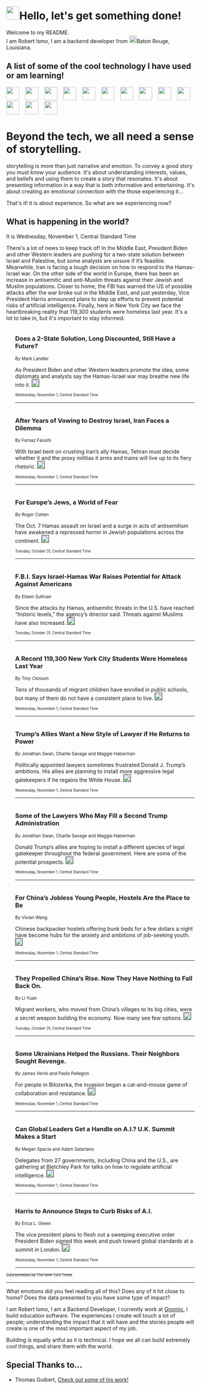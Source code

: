 <h1><img src="https://emojis.slackmojis.com/emojis/images/1643514375/3493/hot-coffee.gif?1643514375" width="35"/>Hello, let's get something done!</h1>

<p>Welcome to my README.<br/>
I am Robert Ismo, I am a backend developer from <img src="https://emojis.slackmojis.com/emojis/images/1638395689/50435/moulin_rouge.png?1638395689" width="20"/>Baton Rouge, Louisiana.</p>
<h2>A list of some of the cool technology I have used or am learning!</h2>
<p>
<img src="https://emojis.slackmojis.com/emojis/images/1643516091/21142/meow_bongotap.gif?1643516091" width="35" alt="">
<img src="https://img.shields.io/badge/Favorite%20Frontend%20Framework-SvelteKit-f83903" alt="">
<img src="https://img.shields.io/badge/Second%20Favorite-Vue-40b581" alt="">
<img src="https://img.shields.io/badge/Most%20Used%20Runtime-Nodejs-78b061" alt="">
<img src="https://emojis.slackmojis.com/emojis/images/1643517416/34482/fire.gif?1643517416" width="35" alt="">
<img src="https://img.shields.io/badge/Javascript%20But%20Better-Typescript-0078ca" alt="">
<img src="https://img.shields.io/badge/Favorite%20Language-Elixir-3e244d" alt="">
<img src="https://img.shields.io/badge/Containerize%20Everything-Docker-6ac9ef" alt="">
<img src="https://emojis.slackmojis.com/emojis/images/1643514596/5999/meow_party.gif?1643514596" width="35" alt="">
<img src="https://img.shields.io/badge/API%20Love%20Language-Graphql-de32a5" alt="">
<img src="https://img.shields.io/badge/Our%20Favorite%20Version%20Controller-Git-e94f33" alt="">
<img src="https://img.shields.io/badge/Favorite%20Database-Redis-d42d1d" alt="">
<img src="https://emojis.slackmojis.com/emojis/images/1643514559/5584/deployparrot.gif?1643514559" width="35" alt="">
<img src="https://img.shields.io/badge/Container%20Interstate-RabbitMQ-f66200" alt="">
<img src="https://img.shields.io/badge/Gotta%20Learn-Kubernetes-316adf" alt="">
<img src="https://img.shields.io/badge/Really%20Mature%20Now-WASM-654fef" alt="">
<img src="https://emojis.slackmojis.com/emojis/images/1666642497/61942/dance_vibe.gif?1666642497" width="35" alt="">
<img src="https://img.shields.io/badge/For%20My%20M1-ARM64-657d96" alt="">
<img src="https://img.shields.io/badge/Loving%20This%20So%20Much-TailwindCSS-17bcb5" alt="">
<img src="https://img.shields.io/badge/Cool%20Build%20Tool-Vite-f9cb24" alt="">
<img src="https://emojis.slackmojis.com/emojis/images/1669231376/62819/working-on-it.gif?1669231376" width="35" alt="">
<img src="https://img.shields.io/badge/Fun%20and%20Easy%20Database-MongoDB-5f8c49" alt="">
<img src="https://img.shields.io/badge/JS%20Life%20Support-NPM-c73737" alt="">
<img src="https://img.shields.io/badge/I%20Liked%20It-DynamoDB-0073b9" alt="">
<img src="https://emojis.slackmojis.com/emojis/images/1643514045/46/question.gif?1643514045" width="35" alt="">
<img src="https://img.shields.io/badge/cool-React-60d6f9" alt="">
<img src="https://img.shields.io/badge/Future%20Big%20Project-Lambda-f37e00" alt="">
<img src="https://img.shields.io/badge/NPM%20But%20Better-PNPM-f1aa07" alt="">
<img src="https://emojis.slackmojis.com/emojis/images/1643514943/9662/fbwow.gif?1643514943" width="35" alt="">
<img src="https://img.shields.io/badge/First%20Language-C-662079" alt="">
<img src="https://img.shields.io/badge/Where%20I%20Deploy%20Frontend-Vercel-000000" alt="">
<img src="https://img.shields.io/badge/Who%20Does%20not%20Want%20an%20App-Swift-f9492a" alt="">
<img src="https://emojis.slackmojis.com/emojis/images/1643514058/151/javascript.png?1643514058" width="35" alt="">
<img src="https://img.shields.io/badge/cool-Python-fbd542" alt="">
<img src="https://img.shields.io/badge/Favorite%20Something-Stripe-656cdc" alt="">
<img src="https://img.shields.io/badge/Of%20Course-HTML5-ed6327" alt="">
<img src="https://emojis.slackmojis.com/emojis/images/1660415405/60731/bomb.gif?1660415405" width="35" alt="">
<img src="https://img.shields.io/badge/hate-CSS-2964ec" alt="">
<img src="https://img.shields.io/badge/Learning-CircleCI-141215" alt="">
<img src="https://img.shields.io/badge/Learning-Rust-fbbb3b" alt="">
<img src="https://emojis.slackmojis.com/emojis/images/1660415397/60712/writing-hand.gif?1660415397" width="35" alt="">
<img src="https://img.shields.io/badge/Dev%20Browser%20of%20Choice-Firefox-cc4e26" alt="">
<img src="https://img.shields.io/badge/Recoverying%20From%20Windows-UNIX-1781e3" alt="">
<img src="https://img.shields.io/badge/LOVE-LogSeq-90c1c2" alt="">
<img src="https://emojis.slackmojis.com/emojis/images/1643514066/223/kirby.gif?1643514066" width="35" alt="">
<img src="https://img.shields.io/badge/Daily%20Driver-MacOS-e6e6e8" alt="">
<img src="https://img.shields.io/badge/Git%20Server-Github-000000" alt="">
<img src="https://img.shields.io/badge/enjoyable-EC2-f17428" alt="">
<img src="https://emojis.slackmojis.com/emojis/images/1643514239/2069/excited.gif?1643514239" width="35" alt="">
</p>
<h1>Beyond the tech, we all need a sense of storytelling.</h1>
<p>storytelling is more than just narrative and emotion. To convey a good story you must know your audience. It's about understanding interests, values, and beliefs and using them to create a story that resonates. It's about presenting information in a way that is both informative and entertaining. It's about creating an emotional connection with the those experiencing it...</p>
<p>That's it! it is about experience. So what are we experiencing now?</p>
<h2>What is happening in the world?</h2>
<p>It is Wednesday, November 1, Central Standard Time</p>
<p>
There&#39;s a lot of news to keep track of! In the Middle East, President Biden and other Western leaders are pushing for a two-state solution between Israel and Palestine, but some analysts are unsure if it’s feasible. Meanwhile, Iran is facing a tough decision on how to respond to the Hamas-Israel war. On the other side of the world in Europe, there has been an increase in antisemitic and anti-Muslim threats against their Jewish and Muslim populations. Closer to home, the FBI has warned the US of possible attacks after the war broke out in the Middle East, and just yesterday, Vice President Harris announced plans to step up efforts to prevent potential risks of artificial intelligence. Finally, here in New York City we face the heartbreaking reality that 119,300 students were homeless last year. It&#39;s a lot to take in, but it&#39;s important to stay informed.</p>
<ol>
<img src="https://img.shields.io/badge/-world-blue" alt="">
<h3>Does a 2-State Solution, Long Discounted, Still Have a Future?</h3>
<sub>By Mark Landler</sub>
<p>As President Biden and other Western leaders promote the idea, some diplomats and analysts say the Hamas-Israel war may breathe new life into it.  <a href=""><img src="https://developer.nytimes.com/files/poweredby_nytimes_30b.png?v=1583354208352" height="20"></a></p>
<sub><sub>Wednesday, November 1, Central Standard Time</sub></sub>
<hr/>
<img src="https://img.shields.io/badge/-world-blue" alt="">
<h3>After Years of Vowing to Destroy Israel, Iran Faces a Dilemma</h3>
<sub>By Farnaz Fassihi</sub>
<p>With Israel bent on crushing Iran’s ally Hamas, Tehran must decide whether it and the proxy militias it arms and trains will live up to its fiery rhetoric.  <a href=""><img src="https://developer.nytimes.com/files/poweredby_nytimes_30b.png?v=1583354208352" height="20"></a></p>
<sub><sub>Wednesday, November 1, Central Standard Time</sub></sub>
<hr/>
<img src="https://img.shields.io/badge/-world-blue" alt="">
<h3>For Europe’s Jews, a World of Fear</h3>
<sub>By Roger Cohen</sub>
<p>The Oct. 7 Hamas assault on Israel and a surge in acts of antisemitism have awakened a repressed horror in Jewish populations across the continent.  <a href=""><img src="https://developer.nytimes.com/files/poweredby_nytimes_30b.png?v=1583354208352" height="20"></a></p>
<sub><sub>Tuesday, October 31, Central Standard Time</sub></sub>
<hr/>
<img src="https://img.shields.io/badge/-us-blue" alt="">
<h3>F.B.I. Says Israel-Hamas War Raises Potential for Attack Against Americans</h3>
<sub>By Eileen Sullivan</sub>
<p>Since the attacks by Hamas, antisemitic threats in the U.S. have reached “historic levels,” the agency’s director said. Threats against Muslims have also increased.  <a href=""><img src="https://developer.nytimes.com/files/poweredby_nytimes_30b.png?v=1583354208352" height="20"></a></p>
<sub><sub>Tuesday, October 31, Central Standard Time</sub></sub>
<hr/>
<img src="https://img.shields.io/badge/-nyregion-blue" alt="">
<h3>A Record 119,300 New York City Students Were Homeless Last Year</h3>
<sub>By Troy Closson</sub>
<p>Tens of thousands of migrant children have enrolled in public schools, but many of them do not have a consistent place to live.  <a href=""><img src="https://developer.nytimes.com/files/poweredby_nytimes_30b.png?v=1583354208352" height="20"></a></p>
<sub><sub>Wednesday, November 1, Central Standard Time</sub></sub>
<hr/>
<img src="https://img.shields.io/badge/-us-blue" alt="">
<h3>Trump’s Allies Want a New Style of Lawyer if He Returns to Power</h3>
<sub>By Jonathan Swan, Charlie Savage and Maggie Haberman</sub>
<p>Politically appointed lawyers sometimes frustrated Donald J. Trump’s ambitions. His allies are planning to install more aggressive legal gatekeepers if he regains the White House.  <a href=""><img src="https://developer.nytimes.com/files/poweredby_nytimes_30b.png?v=1583354208352" height="20"></a></p>
<sub><sub>Wednesday, November 1, Central Standard Time</sub></sub>
<hr/>
<img src="https://img.shields.io/badge/-us-blue" alt="">
<h3>Some of the Lawyers Who May Fill a Second Trump Administration</h3>
<sub>By Jonathan Swan, Charlie Savage and Maggie Haberman</sub>
<p>Donald Trump’s allies are hoping to install a different species of legal gatekeeper throughout the federal government. Here are some of the potential prospects.  <a href=""><img src="https://developer.nytimes.com/files/poweredby_nytimes_30b.png?v=1583354208352" height="20"></a></p>
<sub><sub>Wednesday, November 1, Central Standard Time</sub></sub>
<hr/>
<img src="https://img.shields.io/badge/-world-blue" alt="">
<h3>For China’s Jobless Young People, Hostels Are the Place to Be</h3>
<sub>By Vivian Wang</sub>
<p>Chinese backpacker hostels offering bunk beds for a few dollars a night have become hubs for the anxiety and ambitions of job-seeking youth.  <a href=""><img src="https://developer.nytimes.com/files/poweredby_nytimes_30b.png?v=1583354208352" height="20"></a></p>
<sub><sub>Wednesday, November 1, Central Standard Time</sub></sub>
<hr/>
<img src="https://img.shields.io/badge/-business-blue" alt="">
<h3>They Propelled China’s Rise. Now They Have Nothing to Fall Back On.</h3>
<sub>By Li Yuan</sub>
<p>Migrant workers, who moved from China’s villages to its big cities, were a secret weapon building the economy. Now many see few options.  <a href=""><img src="https://developer.nytimes.com/files/poweredby_nytimes_30b.png?v=1583354208352" height="20"></a></p>
<sub><sub>Tuesday, October 31, Central Standard Time</sub></sub>
<hr/>
<img src="https://img.shields.io/badge/-magazine-blue" alt="">
<h3>Some Ukrainians Helped the Russians. Their Neighbors Sought Revenge.</h3>
<sub>By James Verini and Paolo Pellegrin</sub>
<p>For people in Bilozerka, the invasion began a cat-and-mouse game of collaboration and resistance.  <a href=""><img src="https://developer.nytimes.com/files/poweredby_nytimes_30b.png?v=1583354208352" height="20"></a></p>
<sub><sub>Wednesday, November 1, Central Standard Time</sub></sub>
<hr/>
<img src="https://img.shields.io/badge/-world-blue" alt="">
<h3>Can Global Leaders Get a Handle on A.I.? U.K. Summit Makes a Start</h3>
<sub>By Megan Specia and Adam Satariano</sub>
<p>Delegates from 27 governments, including China and the U.S., are gathering at Bletchley Park for talks on how to regulate artificial intelligence.  <a href=""><img src="https://developer.nytimes.com/files/poweredby_nytimes_30b.png?v=1583354208352" height="20"></a></p>
<sub><sub>Wednesday, November 1, Central Standard Time</sub></sub>
<hr/>
<img src="https://img.shields.io/badge/-us-blue" alt="">
<h3>Harris to Announce Steps to Curb Risks of A.I.</h3>
<sub>By Erica L. Green</sub>
<p>The vice president plans to flesh out a sweeping executive order President Biden signed this week and push toward global standards at a summit in London.  <a href=""><img src="https://developer.nytimes.com/files/poweredby_nytimes_30b.png?v=1583354208352" height="20"></a></p>
<sub><sub>Wednesday, November 1, Central Standard Time</sub></sub>
<hr/>
</ol>
<a href="https://developer.nytimes.com"><sub><sub>Data provided by The New York Times</sub></sub></a>
<hr/>
<p>What emotions did you feel reading all of this? Does any of it hit close to home? Does the data presented to you have some type of impact?</p>
<p>I am Robert Ismo, I am a Backend Developer, I currently work at <a href="https://gnomic.education/">Gnomic</a>, I build education software. The experiences I create will touch a lot of people; understanding the impact that it will have and the stories people will create is one of the most important aspect of my job.</p>
<p>Building is equally artful as it is technical. I hope we all can build extremely cool things, and share them with the world.</p>
<h2>Special Thanks to...</h2>
<ul>
<li>Thomas Guibert, <a href="https://github.com/thmsgbrt/thmsgbrt">Check out some of his work!</a></li>
</ul>